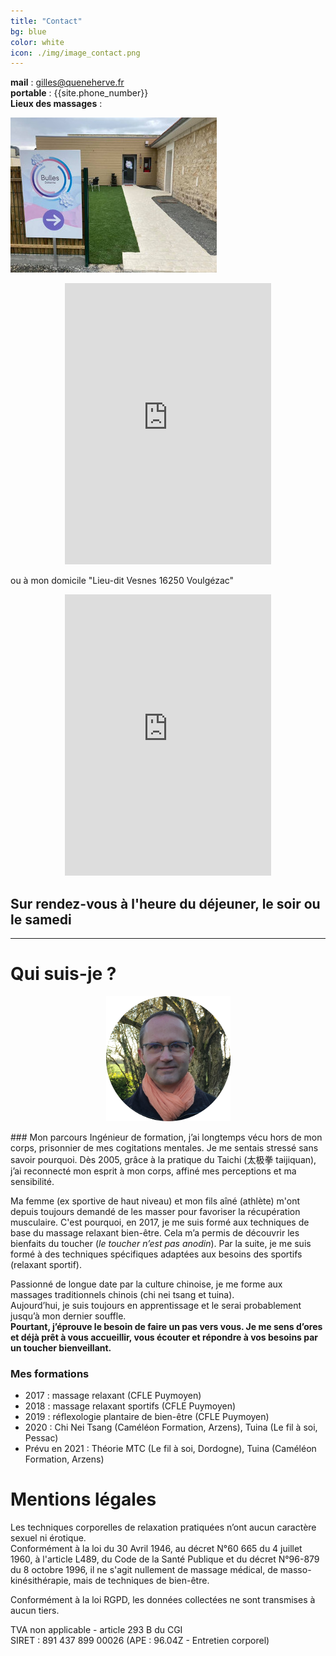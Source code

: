 ```yaml
---
title: "Contact"
bg: blue
color: white
icon: ./img/image_contact.png
---
```



**mail** : gilles@queneherve.fr  
**portable** : {{site.phone_number}}  
**Lieux des massages** :  

<!-- ["Bulles Détente"](https://www.bullesdetente.com/)
[![bulles_detente.jpg](./img/bulles_detente.jpg)](https://www.bullesdetente.com/) -->

<a href="https://www.bullesdetente.com/"><img src="./img/bulles_detente.jpg" title="Bulles" alt="image manquante"></a>


<p align="center">
    <iframe src="https://www.google.com/maps/embed?pb=!1m18!1m12!1m3!1d2788.0456773809997!2d0.15827595135587805!3d45.66998332760651!2m3!1f0!2f0!3f0!3m2!1i1024!2i768!4f13.1!3m3!1m2!1s0x47fe3204f40a2f0b%3A0xb2a893f7182eb79!2s144%20Route%20de%20Vars%2C%2016160%20Gond-Pontouvre!5e0!3m2!1sfr!2sfr!4v1610722711772!5m2!1sfr!2sfr" width="330" height="450" frameborder="0" style="border:0;" allowfullscreen="" aria-hidden="false" tabindex="0"></iframe>
</p>

ou à mon domicile "Lieu-dit Vesnes 16250 Voulgézac"

<p align="center">
    <iframe src="https://www.google.com/maps/embed?pb=!1m18!1m12!1m3!1d1024.7354376509195!2d0.13753634021130767!3d45.515597874266504!2m3!1f0!2f0!3f0!3m2!1i1024!2i768!4f13.1!3m3!1m2!1s0x0%3A0x0!2zNDXCsDMwJzU2LjIiTiAwwrAwOCcxOS4xIkU!5e1!3m2!1sfr!2sfr!4v1610724522905!5m2!1sfr!2sfr" width="330" height="450" frameborder="0" style="border:0;" allowfullscreen="" aria-hidden="false" tabindex="0"></iframe>
</p>

## Sur rendez-vous à l'heure du déjeuner, le soir ou le samedi
-------
# Qui suis-je ?
<p align="center">
    <img src="./img/PhotoFaceGilles.png" />
</p>
<!-- ![Photo de face](./img/PhotoFaceGilles.png) -->
### Mon parcours
Ingénieur de formation, j’ai longtemps vécu hors de mon corps, prisonnier de mes cogitations mentales. Je me sentais stressé sans savoir pourquoi.
Dès 2005, grâce à la pratique du Taichi (太极拳 taijiquan), j’ai reconnecté mon esprit à mon corps, affiné mes perceptions et ma sensibilité.  

Ma femme (ex sportive de haut niveau) et mon fils aîné (athlète) m'ont depuis toujours demandé de les masser pour favoriser la récupération musculaire.
C'est pourquoi, en 2017, je me suis formé aux techniques de base du massage relaxant bien-être. Cela m’a permis de découvrir les bienfaits du toucher (*le toucher n’est pas anodin*). Par la suite, je me suis formé à des techniques spécifiques adaptées aux besoins des sportifs (relaxant sportif).  

Passionné de longue date par la culture chinoise, je me forme aux massages traditionnels chinois (chi nei tsang et tuina).  
Aujourd’hui, je suis toujours en apprentissage et le serai probablement jusqu’à mon dernier souffle.  
**Pourtant, j’éprouve le besoin de faire un pas vers vous. Je me sens d’ores et déjà prêt à vous accueillir, vous écouter et répondre à vos besoins par un toucher bienveillant.**

### Mes formations
 - 2017 : massage relaxant (CFLE Puymoyen)  
 - 2018 : massage relaxant sportifs (CFLE Puymoyen)  
 - 2019 : réflexologie plantaire de bien-être (CFLE Puymoyen)  
 - 2020 : Chi Nei Tsang (Caméléon Formation, Arzens), Tuina (Le fil à soi, Pessac)  
 - Prévu en 2021 : Théorie MTC (Le fil à soi, Dordogne), Tuina (Caméléon Formation, Arzens)

# Mentions légales
Les techniques corporelles de relaxation pratiquées n’ont aucun caractère sexuel ni érotique.  
Conformément à la loi du 30 Avril 1946, au décret N°60 665 du 4 juillet 1960, à l'article L489, du Code de la Santé Publique et du décret N°96-879 du 8 octobre 1996, il ne s'agit nullement de massage médical, de masso-kinésithérapie, mais de techniques de bien-être.  

Conformément à la loi RGPD, les données collectées ne sont transmises à aucun tiers.  

TVA non applicable - article 293 B du CGI  
SIRET : 891 437 899 00026 (APE : 96.04Z - Entretien corporel)
